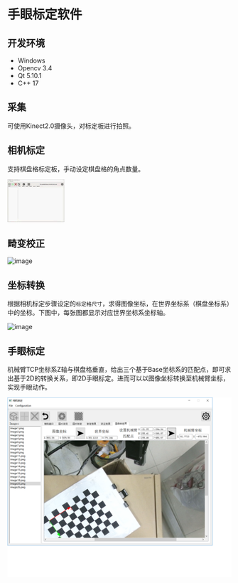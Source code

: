 # 手眼标定软件

## 开发环境
+ Windows
+ Opencv 3.4
+ Qt 5.10.1
+ C++ 17


## 采集

可使用Kinect2.0摄像头，对标定板进行拍照。

## 相机标定

支持棋盘格标定板，手动设定棋盘格的角点数量。

![image](https://github.com/w64228013/calibration_qt/blob/master/calibration.gif)

## 畸变校正

![image](https://github.com/w64228013/calibration_qt/blob/master/calibration_res.gif)

## 坐标转换

根据相机标定步骤设定的`标定格尺寸`，求得图像坐标，在世界坐标系（棋盘坐标系）中的坐标。下图中，每张图都显示对应世界坐标系坐标轴。

![image](https://github.com/w64228013/calibration_qt/blob/master/calibration_convert.gif)


## 手眼标定

机械臂TCP坐标系Z轴与棋盘格垂直，给出三个基于Base坐标系的匹配点，即可求出基于2D的转换关系，即2D手眼标定。进而可以以图像坐标转换至机械臂坐标，实现手眼动作。

![image](https://github.com/w64228013/calibration_qt/blob/master/calibration_convert2.png)
